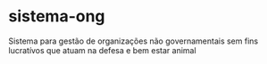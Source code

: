# sistema-ong
Sistema para gestão de organizações não governamentais sem fins lucratívos que atuam na defesa e bem estar animal
